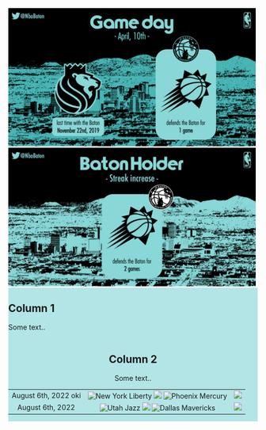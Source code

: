 <img src="https://raw.githubusercontent.com/LouHeb/NBABaton/gh-pages/Pictures/GameDay.png" width="500" title="New York Liberty">
<img src="https://raw.githubusercontent.com/LouHeb/NBABaton/gh-pages/Pictures/SameHolder.png" width="500" title="New York Liberty">

<div class="row">
  <div class="column left" style="background-color:#b3e5e6;">
    <h2>Column 1</h2>
    <p>Some text..</p>
  </div>
  <div class="column right" style="background-color:#b3e5e6;">

<center>
    <h2>Column 2</h2>
    <p>Some text..</p>

  <table align="center">
<tr>
<td style="text-align:center">August 6th, 2022 oki</td>
<td style="text-align:center">
<img src="https://upload.wikimedia.org/wikipedia/en/a/a1/New_York_Liberty_logo.svg" width="15" title="New York Liberty">  <img src="https://upload.wikimedia.org/wikipedia/commons/8/88/At_sign.svg" width="10"> <img src="https://upload.wikimedia.org/wikipedia/en/a/a6/Phoenix_Mercury_logo.svg" width="15" title="Phoenix Mercury">
</td>
<td style="text-align:center">
<img src="https://upload.wikimedia.org/wikipedia/commons/3/30/Star-full.png" width="13">
</td>
</tr>
<tr>
<td style="text-align:center">August 6th, 2022</td>
<td style="text-align:center">
<img src="https://upload.wikimedia.org/wikipedia/en/5/52/Utah_Jazz_logo_2022.svg" width="15" title="Utah Jazz">  <img src="https://upload.wikimedia.org/wikipedia/commons/8/88/At_sign.svg" width="10"> <img src="https://upload.wikimedia.org/wikipedia/en/9/97/Dallas_Mavericks_logo.svg" width="15" title="Dallas Mavericks">
</td>
<td style="text-align:center">
<img src="https://upload.wikimedia.org/wikipedia/commons/7/7a/Star-empty.png" width="13">
</td>
</tr>
  </table>

  
</center>


  </div>
</div>


  
  
  